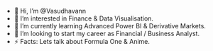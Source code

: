 - 👋 Hi, I’m @Vasudhavann
- 👀 I’m interested in Finance & Data Visualisation.
- 🌱 I’m currently learning Advanced Power BI & Derivative Markets.
- 🌱 I’m looking to start my career as Financial / Business Analyst.
- ⚡ Facts: Lets talk about Formula One & Anime.
